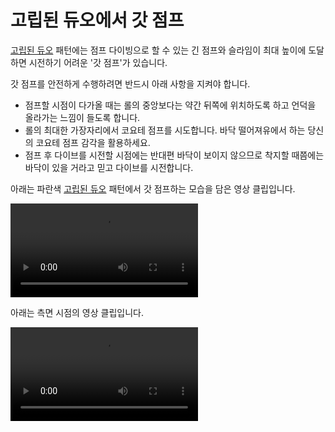 # 고립된 듀오에서 갓 점프

[고립된 듀오](../rolls/isolated-duo.md) 패턴에는 점프 다이빙으로 할 수 있는 긴 점프와 슬라임이 최대 높이에 도달하면 시전하기 어려운 '갓 점프'가 있습니다.

갓 점프를 안전하게 수행하려면 반드시 아래 사항을 지켜야 합니다.

* 점프할 시점이 다가올 때는 롤의 중앙보다는 약간 뒤쪽에 위치하도록 하고 언덕을 올라가는 느낌이 들도록 합니다.
* 롤의 최대한 가장자리에서 코요테 점프를 시도합니다. 바닥 떨어져유에서 하는 당신의 코요테 점프 감각을 활용하세요.
* 점프 후 다이브를 시전할 시점에는 반대편 바닥이 보이지 않으므로 착지할 때쯤에는 바닥이 있을 거라고 믿고 다이브를 시전합니다.

아래는 파란색 [고립된 듀오](../rolls/isolated-duo.md) 패턴에서 갓 점프하는 모습을 담은 영상 클립입니다.

<video controls>
  <source src="../../images/advanced/isolated-duo-god-jumps/isolated-duo-god-jump-forward.mp4" type="video/mp4">
</video>

아래는 측면 시점의 영상 클립입니다.

<video controls>
  <source src="../../images/advanced/isolated-duo-god-jumps/isolated-duo-god-jump-side.mp4" type="video/mp4">
</video>
